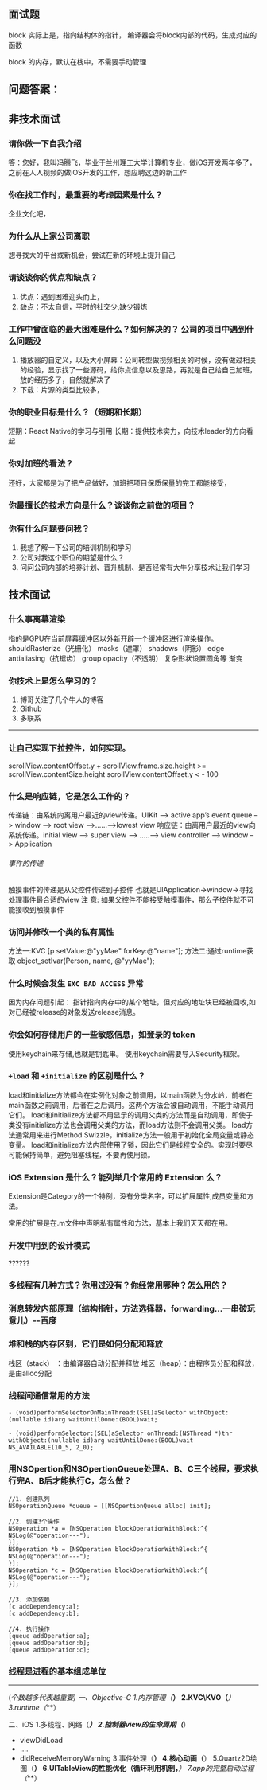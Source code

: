 
## 面试题
block 实际上是，指向结构体的指针，
编译器会将block内部的代码，生成对应的函数

block 的内存，默认在栈中，不需要手动管理




## 问题答案：

## 非技术面试

### 请你做一下自我介绍答：您好，我叫冯腾飞，毕业于兰州理工大学计算机专业，做iOS开发两年多了，之前在人人视频的做iOS开发的工作，想应聘这边的新工作 
### 你在找工作时，最重要的考虑因素是什么？
企业文化吧，
### 为什么从上家公司离职
想寻找大的平台或新机会，尝试在新的环境上提升自己
### 请谈谈你的优点和缺点？
1. 优点：遇到困难迎头而上，
2. 缺点：不太自信，平时的社交少,缺少锻炼
### 工作中曾面临的最大困难是什么？如何解决的？  公司的项目中遇到什么问题没
1. 播放器的自定义，以及大小屏幕：公司转型做视频相关的时候，没有做过相关的经验，显示找了一些源码，给你点信息以及思路，再就是自己给自己加班，放的经历多了，自然就解决了
2. 下载：片源的类型比较多，
### 你的职业目标是什么？（短期和长期）
短期：React Native的学习与引用
长期：提供技术实力，向技术leader的方向看起
### 你对加班的看法？
还好，大家都是为了把产品做好，加班把项目保质保量的完工都能接受，
### 你最擅长的技术方向是什么？谈谈你之前做的项目？
### 你有什么问题要问我？
1. 我想了解一下公司的培训机制和学习
2. 公司对我这个职位的期望是什么？
3. 问问公司内部的培养计划、晋升机制、是否经常有大牛分享技术让我们学习




## 技术面试

### 什么事离幕渲染
指的是GPU在当前屏幕缓冲区以外新开辟一个缓冲区进行渲染操作。
shouldRasterize（光栅化）
masks（遮罩）
shadows（阴影）
edge antialiasing（抗锯齿）
group opacity（不透明）
复杂形状设置圆角等
渐变

 
### 你技术上是怎么学习的？
1. 博哥关注了几个牛人的博客
2. Github
3. 多联系
 

--- 

### 让自己实现下拉控件，如何实现。
scrollView.contentOffset.y + scrollView.frame.size.height >= scrollView.contentSize.height
scrollView.contentOffset.y < - 100


### 什么是响应链，它是怎么工作的？
传递链：由系统向离用户最近的view传递。UIKit –> active app’s event queue –> window –> root view –>……–>lowest view
响应链：由离用户最近的view向系统传递。initial view –> super view –> …..–> view controller –> window –> Application

###### 事件的传递
触摸事件的传递是从父控件传递到子控件
也就是UIApplication->window->寻找处理事件最合适的view
注 意: 如果父控件不能接受触摸事件，那么子控件就不可能接收到触摸事件


### 访问并修改一个类的私有属性

方法一:KVC  [p setValue:@"yyMae" forKey:@"name"];
方法二:通过runtime获取  object_setIvar(Person, name, @"yyMae"); 


### 什么时候会发生 `EXC BAD ACCESS` 异常
因为内存问题引起： 指针指向内存中的某个地址，但对应的地址块已经被回收,如对已经被release的对象发送release消息。


### 你会如何存储用户的一些敏感信息，如登录的 token
使用keychain来存储,也就是钥匙串。 使用keychain需要导入Security框架。



### `+load` 和 `+initialize` 的区别是什么？

load和initialize方法都会在实例化对象之前调用，以main函数为分水岭，前者在main函数之前调用，后者在之后调用。这两个方法会被自动调用，不能手动调用它们。
load和initialize方法都不用显示的调用父类的方法而是自动调用，即使子类没有initialize方法也会调用父类的方法，而load方法则不会调用父类。
load方法通常用来进行Method Swizzle，initialize方法一般用于初始化全局变量或静态变量。
load和initialize方法内部使用了锁，因此它们是线程安全的。实现时要尽可能保持简单，避免阻塞线程，不要再使用锁。




### iOS Extension 是什么？能列举几个常用的 Extension 么？
Extension是Category的一个特例，没有分类名字，可以扩展属性,成员变量和方法。

常用的扩展是在.m文件中声明私有属性和方法，基本上我们天天都在用。

### 开发中用到的设计模式

??????

### 多线程有几种方式？你用过没有？你经常用哪种？怎么用的？


### 消息转发内部原理（结构指针，方法选择器，forwarding...一串破玩意儿）--百度


### 堆和栈的内存区别，它们是如何分配和释放
栈区（stack） ：由编译器自动分配并释放
堆区（heap）：由程序员分配和释放，是由alloc分配

### 线程间通信常用的方法
    - (void)performSelectorOnMainThread:(SEL)aSelector withObject:(nullable id)arg waitUntilDone:(BOOL)wait;

    - (void)performSelector:(SEL)aSelector onThread:(NSThread *)thr withObject:(nullable id)arg waitUntilDone:(BOOL)wait NS_AVAILABLE(10_5, 2_0);

### 用NSOpertion和NSOpertionQueue处理A、B、C三个线程，要求执行完A、B后才能执行C，怎么做？


    //1. 创建队列
    NSOperationQueue *queue = [[NSOpertionQueue alloc] init];
    
    //2. 创建3个操作
    NSOperation *a = [NSOperation blockOperationWithBlock:^{
    NSLog(@"operation---");
    }];
    NSOperation *b = [NSOperation blockOperationWithBlock:^{
    NSLog(@"operation---");
    }];
    NSOperation *c = [NSOperation blockOperationWithBlock:^{
    NSLog(@"operation---");
    }];
    
    //3. 添加依赖
    [c addDependency:a];
    [c addDependency:b];
    
    //4. 执行操作
    [queue addOperation:a];
    [queue addOperation:b];
    [queue addOperation:c];

### 线程是进程的基本组成单位











































---

(*个数越多代表越重要)
一、Objective-C
1.内存管理（***）
2.KVC\KVO（***）
3.runtime（***）

二、iOS
1.多线程、网络（***）
2.控制器view的生命周期（***）
* viewDidLoad
* ....
* didReceiveMemoryWarning
3.事件处理（**）
4.核心动画（**）
5.Quartz2D绘图（**）
6.UITableView的性能优化（循环利用机制，***）
7.app的完整启动过程（***）



